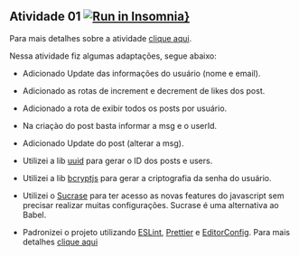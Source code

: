 ## Atividade 01 [![Run in Insomnia}](https://insomnia.rest/images/run.svg)](https://insomnia.rest/run/?label=&uri=https%3A%2F%2Fraw.githubusercontent.com%2FJailsonSousa%2Fpiw-2020.2%2Fmain%2Fatv01%2Fdocs%2Fpiw_atv01_insomnia.json)


Para mais detalhes sobre a atividade [clique aqui](https://github.com/JailsonSousa/piw-2020.2/blob/main/atv01/Atividade%201%20-%20Node.js%20e%20Express.js.docx).

Nessa atividade fiz algumas adaptações, segue abaixo:

- Adicionado Update das informações do usuário (nome e email).

- Adicionado as rotas de increment e decrement de likes dos post.

- Adicionado a rota de exibir todos os posts por usuário.

- Na criaçào do post basta informar a msg e o userId.

- Adicionado Update do post (alterar a msg).

- Utilizei a lib [uuid](https://github.com/uuidjs/uuid) para gerar o ID dos posts e users.

- Utilizei a lib [bcryptjs](https://github.com/dcodeIO/bcrypt.js) para gerar a criptografia da senha do usuário.

- Utilizei o [Sucrase](https://github.com/alangpierce/sucrase) para ter acesso as novas features do javascript sem precisar realizar muitas configurações. Sucrase é uma alternativa ao Babel.

- Padronizei o projeto utilizando [ESLint](https://eslint.org/), [Prettier](https://prettier.io/) e [EditorConfig](https://editorconfig.org/). Para mais detalhes [clique aqui](https://www.notion.so/Padr-es-de-projeto-com-ESLint-Prettier-e-EditorConfig-0b57b47a24724c859c0cf226aa0cc3a7)
